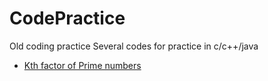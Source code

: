 # CodePractice
Old coding practice
Several codes for practice in c/c++/java

* [Kth factor of Prime numbers](https://github.com/DDave87/codePractice/blob/master/kthPrimeFactor.c)
